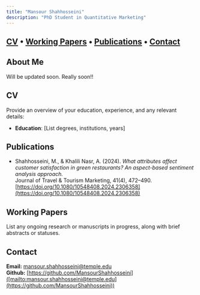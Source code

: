 ```yaml
---
title: "Mansour Shahhosseini"
description: "PhD Student in Quantitative Marketing"
---
```

[CV](#cv) • [Working Papers](#working-papers) • [Publications](#publications) • [Contact](#contact)
---
## About Me
Will be updated soon. Really soon!!

## <a name="cv"></a>CV
Provide an overview of your education, experience, and any relevant details:

- **Education**: [List degrees, institutions, years]  

## <a name="publications"></a>Publications
- Shahhosseini, M., & Khalili Nasr, A. (2024). *What attributes affect customer satisfaction in green restaurants? An aspect-based sentiment analysis approach.*  
  Journal of Travel & Tourism Marketing, 41(4), 472–490.  
  [https://doi.org/10.1080/10548408.2024.2306358](https://doi.org/10.1080/10548408.2024.2306358)
  
## <a name="working-papers"></a>Working Papers
List any ongoing research or manuscripts in progress, along with brief abstracts or statuses.


## <a name="contact"></a>Contact
**Email:** [mansour.shahhosseini@temple.edu](mailto:mansour.shahhosseini@temple.edu)   
**Github:** [https://github.com/MansourShahhosseini]([mailto:mansour.shahhosseini@temple.edu](https://github.com/MansourShahhosseini))
